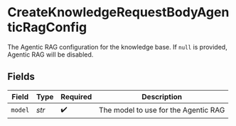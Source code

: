 # CreateKnowledgeRequestBodyAgenticRagConfig

The Agentic RAG configuration for the knowledge base. If `null` is provided, Agentic RAG will be disabled.


## Fields

| Field                                | Type                                 | Required                             | Description                          |
| ------------------------------------ | ------------------------------------ | ------------------------------------ | ------------------------------------ |
| `model`                              | *str*                                | :heavy_check_mark:                   | The model to use for the Agentic RAG |